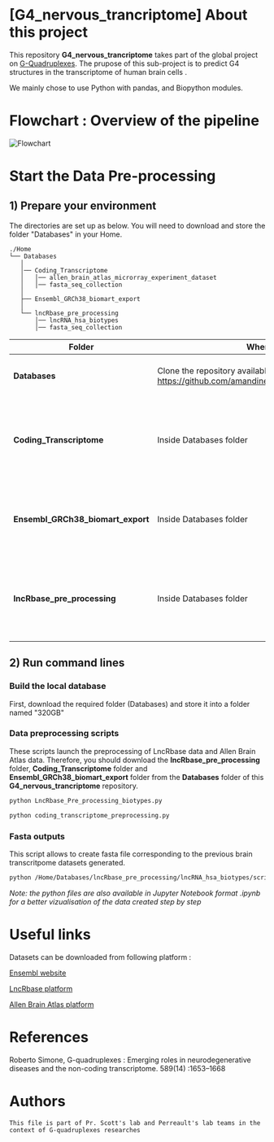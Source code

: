 
# [G4_nervous_trancriptome] About this project

This repository **G4_nervous_trancriptome** takes part of the global project on [G-Quadruplexes](http://jpperreaultlab.recherche.usherbrooke.ca/fr/G-quadruplexes.php). 
The prupose of this sub-project is to predict G4 structures in the transcriptome of human brain cells .

We mainly chose to use Python with pandas, and Biopython modules.

# Flowchart : Overview of the pipeline 

![Flowchart](https://docs.google.com/drawings/d/14Cs5iPMS-Z0vcLpsSVie-r3-KFr1PyowFp3akx_Seuk/export/png)

# Start the Data Pre-processing

## 1) Prepare your environment 

The directories are set up as below. You will need to download and store the folder "Databases" in your Home.

```
./Home
└── Databases
   │ 
   │── Coding_Transcriptome
   │   │── allen_brain_atlas_microrray_experiment_dataset
   │   │── fasta_seq_collection
   │
   ├── Ensembl_GRCh38_biomart_export
   │  
   └── lncRbase_pre_processing
       │── lncRNA_hsa_biotypes
       │── fasta_seq_collection
```

|Folder                               |Where to find it             |Content             |
|--------------------                 |-------------------        |:-----------------: |
|**Databases**                           |Clone the repository available on github <br/> https://github.com/amandinesandri/G4_nervous_trancriptome/                 |All datasets and processing scripts |
|   **Coding_Transcriptome**             |Inside Databases folder   |Contains all Allen Brain Atlas RNA-seq datasets and dedicated processing scripts |
|   **Ensembl_GRCh38_biomart_export**    |Inside Databases folder   |Contains the whole genome and transcriptome features (list of IDs + FASTA files) |
|   **lncRbase_pre_processing**          |Inside Databases folder   |Contains lncRNA expression in different tissues and dedicated processing scripts |

## 2) Run command lines

### Build the local database
First, download the required folder (Databases) and store it into a folder named "320GB"

### Data preprocessing scripts
These scripts launch the preprocessing of LncRbase data and Allen Brain Atlas data. Therefore, you should download the **lncRbase_pre_processing** folder, **Coding_Transcriptome** folder and **Ensembl_GRCh38_biomart_export** folder from the **Databases** folder of this **G4_nervous_trancriptome** repository.

```bash
python LncRbase_Pre_processing_biotypes.py 
```

```bash
python coding_transcriptome_preprocessing.py
```

### Fasta outputs
This script allows to create fasta file corresponding to the previous brain transcritpome datasets generated. 

```bash
python /Home/Databases/lncRbase_pre_processing/lncRNA_hsa_biotypes/script_to_collect_fasta_files.py
```

*Note: the python files are also available in Jupyter Notebook format .ipynb for a better vizualisation of the data created step by step*

# Useful links 
Datasets can be downloaded from following platform :

[Ensembl website](www.ensembl.org)

[LncRbase platform](http://bicresources.jcbose.ac.in/zhumur/lncrbase/)

[Allen Brain Atlas platform](http://human.brain-map.org/static/download)

# References

 Roberto  Simone, G-quadruplexes : Emerging roles in neurodegenerative diseases and the non-coding transcriptome. 589(14) :1653–1668  

# Authors
```
This file is part of Pr. Scott's lab and Perreault's lab teams in the context of G-quadruplexes researches

```
